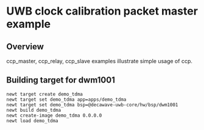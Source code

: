 # UWB clock calibration packet master example

## Overview
ccp_master, ccp_relay, ccp_slave examples illustrate simple usage of ccp.

## Building target for dwm1001

```no-highlight
newt target create demo_tdma
newt target set demo_tdma app=apps/demo_tdma
newt target set demo_tdma bsp=@decawave-uwb-core/hw/bsp/dwm1001
newt build demo_tdma
newt create-image demo_tdma 0.0.0.0
newt load demo_tdma
```